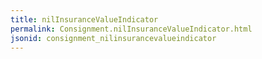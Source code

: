 ```yaml
---
title: nilInsuranceValueIndicator
permalink: Consignment.nilInsuranceValueIndicator.html
jsonid: consignment_nilinsurancevalueindicator
---
```

